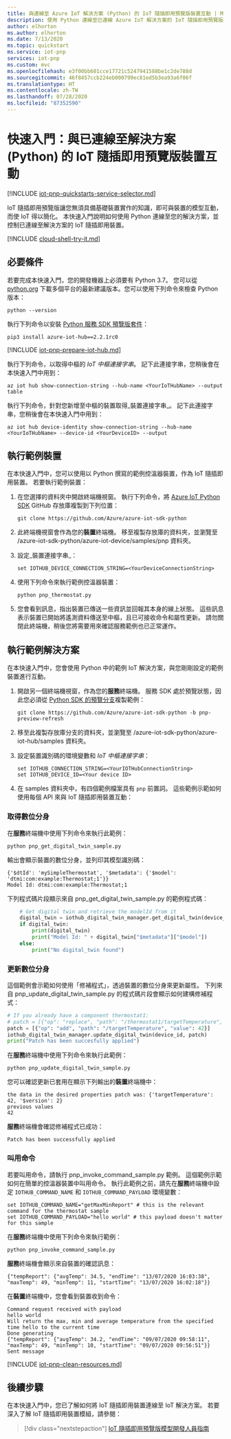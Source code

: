 ```yaml
---
title: 與連線至 Azure IoT 解決方案 (Python) 的 IoT 隨插即用預覽版裝置互動 | Microsoft Docs
description: 使用 Python 連線至已連線 Azure IoT 解決方案的 IoT 隨插即用預覽版裝置，並與其互動。
author: elhorton
ms.author: elhorton
ms.date: 7/13/2020
ms.topic: quickstart
ms.service: iot-pnp
services: iot-pnp
ms.custom: mvc
ms.openlocfilehash: e3f00bb601cce17721c5247941588be1c2de788d
ms.sourcegitcommit: 46f8457ccb224eb000799ec81ed5b3ea93a6f06f
ms.translationtype: HT
ms.contentlocale: zh-TW
ms.lasthandoff: 07/28/2020
ms.locfileid: "87352590"
---
```

# <a name="quickstart-interact-with-an-iot-plug-and-play-preview-device-thats-connected-to-your-solution-python"></a>快速入門：與已連線至解決方案 (Python) 的 IoT 隨插即用預覽版裝置互動

[!INCLUDE [iot-pnp-quickstarts-service-selector.md](../../includes/iot-pnp-quickstarts-service-selector.md)]

IoT 隨插即用預覽版讓您無須具備基礎裝置實作的知識，即可與裝置的模型互動，而使 IoT 得以簡化。 本快速入門說明如何使用 Python 連線至您的解決方案，並控制已連線至解決方案的 IoT 隨插即用裝置。

[!INCLUDE [cloud-shell-try-it.md](../../includes/cloud-shell-try-it.md)]

## <a name="prerequisites"></a>必要條件

若要完成本快速入門，您的開發機器上必須要有 Python 3.7。 您可以從 [python.org](https://www.python.org/) 下載多個平台的最新建議版本。您可以使用下列命令來檢查 Python 版本：  

```cmd/sh
python --version
```

執行下列命令以安裝 [Python 服務 SDK 預覽版套件](https://pypi.org/project/azure-iot-hub/2.2.1rc0/)：

```cmd/sh
pip3 install azure-iot-hub==2.2.1rc0
```

[!INCLUDE [iot-pnp-prepare-iot-hub.md](../../includes/iot-pnp-prepare-iot-hub.md)]

執行下列命令，以取得中樞的 _IoT 中樞連接字串_。 記下此連接字串，您稍後會在本快速入門中用到：

```azurecli-interactive
az iot hub show-connection-string --hub-name <YourIoTHubName> --output table
```

執行下列命令，針對您新增至中樞的裝置取得_裝置連接字串_。 記下此連接字串，您稍後會在本快速入門中用到：

```azurecli-interactive
az iot hub device-identity show-connection-string --hub-name <YourIoTHubName> --device-id <YourDeviceID> --output
```

## <a name="run-the-sample-device"></a>執行範例裝置

在本快速入門中，您可以使用以 Python 撰寫的範例控溫器裝置，作為 IoT 隨插即用裝置。 若要執行範例裝置：

1. 在您選擇的資料夾中開啟終端機視窗。 執行下列命令，將 [Azure IoT Python SDK](https://github.com/Azure/azure-iot-sdk-python) GitHub 存放庫複製到下列位置：

    ```cmd/sh
    git clone https://github.com/Azure/azure-iot-sdk-python
    ```

1. 此終端機視窗會作為您的**裝置**終端機。 移至複製存放庫的資料夾，並瀏覽至 /azure-iot-sdk-python/azure-iot-device/samples/pnp 資料夾。

1. 設定_裝置連接字串_：

    ```cmd/sh
    set IOTHUB_DEVICE_CONNECTION_STRING=<YourDeviceConnectionString>
    ```

1. 使用下列命令來執行範例控溫器裝置：

    ```cmd/sh
    python pnp_thermostat.py
    ```

1. 您會看到訊息，指出裝置已傳送一些資訊並回報其本身的線上狀態。 這些訊息表示裝置已開始將遙測資料傳送至中樞，且已可接收命令和屬性更新。 請勿關閉此終端機，稍後您將需要用來確認服務範例也已正常運作。

## <a name="run-the-sample-solution"></a>執行範例解決方案

在本快速入門中，您會使用 Python 中的範例 IoT 解決方案，與您剛剛設定的範例裝置進行互動。

1. 開啟另一個終端機視窗，作為您的**服務**終端機。 服務 SDK 處於預覽狀態，因此您必須從 [Python SDK 的預覽分支](https://github.com/Azure/azure-iot-sdk-python/tree/pnp-preview-refresh)複製範例：

    ```cmd/sh
    git clone https://github.com/Azure/azure-iot-sdk-python -b pnp-preview-refresh
    ```

1. 移至此複製存放庫分支的資料夾，並瀏覽至 /azure-iot-sdk-python/azure-iot-hub/samples 資料夾。

1. 設定裝置識別碼的環境變數和 _IoT 中樞連接字串_：

    ```cmd/sh
    set IOTHUB_CONNECTION_STRING=<YourIOTHubConnectionString>
    set IOTHUB_DEVICE_ID=<Your device ID>
    ```

1. 在 samples 資料夾中，有四個範例檔案具有 `pnp` 前置詞。 這些範例示範如何使用每個 API 來與 IoT 隨插即用裝置互動：

### <a name="get-digital-twin"></a>取得數位分身

在**服務**終端機中使用下列命令來執行此範例：

```cmd/sh
python pnp_get_digital_twin_sample.py
```

輸出會顯示裝置的數位分身，並列印其模型識別碼：

```cmd/sh
{'$dtId': 'mySimpleThermostat', '$metadata': {'$model': 'dtmi:com:example:Thermostat;1'}}
Model Id: dtmi:com:example:Thermostat;1
```

下列程式碼片段顯示來自 pnp_get_digital_twin_sample.py 的範例程式碼：

```python
    # Get digital twin and retrieve the modelId from it
    digital_twin = iothub_digital_twin_manager.get_digital_twin(device_id)
    if digital_twin:
        print(digital_twin)
        print("Model Id: " + digital_twin["$metadata"]["$model"])
    else:
        print("No digital_twin found")
```

### <a name="update-a-digital-twin"></a>更新數位分身

這個範例會示範如何使用「修補程式」，透過裝置的數位分身來更新屬性。 下列來自 pnp_update_digital_twin_sample.py 的程式碼片段會顯示如何建構修補程式：

```python
# If you already have a component thermostat1:
# patch = [{"op": "replace", "path": "/thermostat1/targetTemperature", "value": 42}]
patch = [{"op": "add", "path": "/targetTemperature", "value": 42}]
iothub_digital_twin_manager.update_digital_twin(device_id, patch)
print("Patch has been succesfully applied")
```

在**服務**終端機中使用下列命令來執行此範例：

```cmd/sh
python pnp_update_digital_twin_sample.py
```

您可以確認更新已套用在顯示下列輸出的**裝置**終端機中：

```cmd/sh
the data in the desired properties patch was: {'targetTemperature': 42, '$version': 2}
previous values
42
```

**服務**終端機會確認修補程式已成功：

```cmd/sh
Patch has been successfully applied
```

### <a name="invoke-a-command"></a>叫用命令

若要叫用命令，請執行 pnp_invoke_command_sample.py 範例。 這個範例示範如何在簡單的控溫器裝置中叫用命令。 執行此範例之前，請先在**服務**終端機中設定 `IOTHUB_COMMAND_NAME` 和 `IOTHUB_COMMAND_PAYLOAD` 環境變數：

```cmd/sh
set IOTHUB_COMMAND_NAME="getMaxMinReport" # this is the relevant command for the thermostat sample
set IOTHUB_COMMAND_PAYLOAD="hello world" # this payload doesn't matter for this sample
```

在**服務**終端機中使用下列命令來執行範例：
  
```cmd/sh
python pnp_invoke_command_sample.py
```

**服務**終端機會顯示來自裝置的確認訊息：

```cmd/sh
{"tempReport": {"avgTemp": 34.5, "endTime": "13/07/2020 16:03:38", "maxTemp": 49, "minTemp": 11, "startTime": "13/07/2020 16:02:18"}}
```

在**裝置**終端機中，您會看到裝置收到命令：

```cmd/sh
Command request received with payload
hello world
Will return the max, min and average temperature from the specified time hello to the current time
Done generating
{"tempReport": {"avgTemp": 34.2, "endTime": "09/07/2020 09:58:11", "maxTemp": 49, "minTemp": 10, "startTime": "09/07/2020 09:56:51"}}
Sent message
```

[!INCLUDE [iot-pnp-clean-resources.md](../../includes/iot-pnp-clean-resources.md)]

## <a name="next-steps"></a>後續步驟

在本快速入門中，您已了解如何將 IoT 隨插即用裝置連線至 IoT 解決方案。 若要深入了解 IoT 隨插即用裝置模組，請參閱：

> [!div class="nextstepaction"]
> [IoT 隨插即用預覽版模型開發人員指南](concepts-developer-guide.md)
